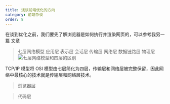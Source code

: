 ```yaml
---
title: 浅谈前端优化的方向
category: 前端杂谈
order: 8
---
```


在谈到优化之前，我们要先了解浏览器是如何执行并渲染网页的，可以参考我另一篇 文章

> 七层网络模型
    应用层
    表示层
    会话层
    传输层
    网络层
    数据链路层
    物理层
   ![七层网络模型和四层的区别](https://user-gold-cdn.xitu.io/2017/8/25/3fe5c91aafa1173c22b944e0ed8746c8?imageView2/0/w/1280/h/960/format/webp/ignore-error/1)

   TCP/IP 模型将 OSI 模型由七层简化为四层，传输层和网络层被完整保留，因此网络中最核心的技术就是传输层和网络层技术。

> 浏览器层


> 代码层  